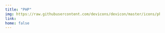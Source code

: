```yaml
---
title: "PHP"
img: https://raw.githubusercontent.com/devicons/devicon/master/icons/php/php-original.svg
link: 
home: false
---
```


